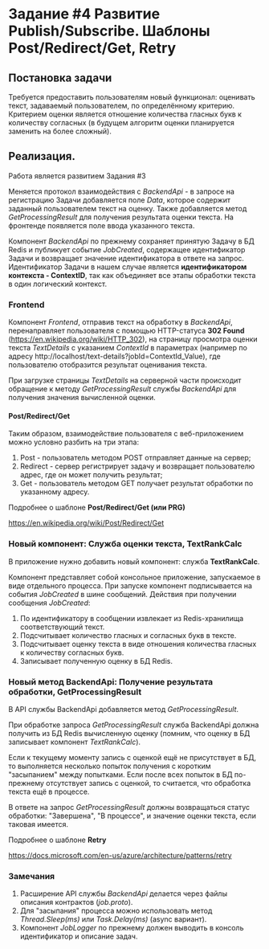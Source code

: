 # Задание #4 Развитие Publish/Subscribe. Шаблоны Post/Redirect/Get, Retry

## Постановка задачи

Требуется предоставить пользователям новый функционал: оценивать текст, задаваемый пользователем, по определённому критерию. Критерием оценки является отношение количества гласных букв к количеству согласных (в будущем алгоритм оценки планируется заменить на более сложный).

## Реализация.

Работа является развитием Задания #3

Меняется протокол взаимодействия с *BackendApi* - в запросе на регистрацию Задачи добавляется поле *Data*, которое содержит заданный пользователем текст на оценку. Также добавляется метод *GetProcessingResult* для получения результата оценки текста.
На фронтенде появляется поле ввода указанного текста. 

Компонент *BackendApi* по прежнему сохраняет принятую Задачу в БД Redis и публикует событие  *JobCreated*, содержащее идентификатор Задачи и возвращает значение идентификатора в ответе на запрос. Идентификатор Задачи в нашем случае является **идентификатором контекста - ContextID**, так как объединяет все этапы обработки текста в один логический контекст.

### Frontend

Компонент *Frontend*, отправив текст на обработку в *BackendApi*, перенаправляет пользователя с помощью HTTP-статуса **302 Found** (https://en.wikipedia.org/wiki/HTTP_302), на страницу 
просмотра оценки текста *TextDetails* с указанием *ContextId* в параметрах (например по адресу http://localhost/text-details?jobId=ContextId_Value), где пользователю отобразится результат оценивания текста.

 При загрузке страницы *TextDetails* на серверной части происходит обращение к методу *GetProcessingResult* службы *BackendApi* для получения значения вычисленной оценки.

#### Post/Redirect/Get
Таким образом, взаимодействие пользователя с веб-приложением можно условно разбить на три этапа:
1. Post - пользователь методом POST отправляет данные на сервер;
2. Redirect - сервер регистрирует задачу и возвращает пользователю адрес, где он может получить результат;
3. Get - пользователь методом GET получает результат обработки по указанному адресу.

Подробнее о шаблоне **Post/Redirect/Get (или PRG)**

https://en.wikipedia.org/wiki/Post/Redirect/Get


### Новый компонент: Служба оценки текста, TextRankCalc

В приложение нужно добавить новый компонент: служба **TextRankCalc**.

Компонент представляет собой консольное приложение, запускаемое в виде отдельного процесса.
При запуске компонент подписывается на события *JobCreated* в шине сообщений.
Действия при получении сообщения *JobCreated*:
1.	По идентификатору в сообщении извлекает из Redis-хранилища соответствующий текст.
2.	Подсчитывает количество гласных и согласных букв в тексте.
3.	Подсчитывает оценку текста в виде отношения количества гласных к количеству согласных букв.
4.	Записывает полученную оценку в БД Redis.


### Новый метод BackendApi: Получение результата обработки, GetProcessingResult 

В API службы BackendApi добавляется метод *GetProcessingResult*.

При обработке запроса *GetProcessingResult* служба BackendApi должна получить из БД Redis вычисленную оценку (помним, что оценку в БД записывает компонент *TextRankCalc*).


Если к текущему моменту запись с оценкой ещё не присутствует в БД, то выполняется несколько попыток получения с коротким "засыпанием" между попытками. Если после всех попыток в БД по-прежнему отсутствует запись с оценкой, то считается, что обработка текста ещё в процессе. 

В ответе на запрос *GetProcessingResult* должны возвращаться статус обработки: "Завершена", "В процессе", и значение оценки текста, если таковая имеется.

Подробнее о шаблоне **Retry**

https://docs.microsoft.com/en-us/azure/architecture/patterns/retry

### Замечания
1. Расширение API службы *BackendApi* делается через файлы описания контрактов (*job.proto*).
2. Для "засыпания" процесса можно использовать метод *Thread.Sleep(ms)* или *Task.Delay(ms)* (async вариант).
3. Компонент *JobLogger* по прежнему должен выводить в консоль идентификатор и описание задач.

